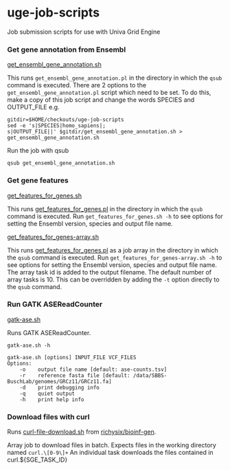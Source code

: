 # uge-job-scripts

Job submission scripts for use with Univa Grid Engine

### Get gene annotation from Ensembl

[get_ensembl_gene_annotation.sh](get_ensembl_gene_annotation.sh)

This runs `get_ensembl_gene_annotation.pl` in the directory in which the `qsub` command is executed. There are 2 options to the `get_ensembl_gene_annotation.pl` script which need to be set. To do this, make a copy of this job script and change the words SPECIES and OUTPUT_FILE e.g.

    gitdir=$HOME/checkouts/uge-job-scripts
    sed -e 's|SPECIES|homo_sapiens|;
    s|OUTPUT_FILE||' $gitdir/get_ensembl_gene_annotation.sh > get_ensembl_gene_annotation.sh

Run the job with qsub

    qsub get_ensembl_gene_annotation.sh

### Get gene features

[get_features_for_genes.sh](get_features_for_genes.sh)

This runs [get_features_for_genes.pl](https://github.com/richysix/analysis-paralogs/blob/main/get_features_for_genes.pl) in the directory in which the `qsub` command is executed. Run `get_features_for_genes.sh -h` to see options for setting the Ensembl version, species and output file name.

[get_features_for_genes-array.sh](get_features_for_genes-array.sh)

This runs [get_features_for_genes.pl](https://github.com/richysix/analysis-paralogs/blob/main/get_features_for_genes.pl) as a job array in the directory in which the `qsub` command is executed. Run `get_features_for_genes-array.sh -h` to see options for setting the Ensembl version, species and output file name. The array task id is added to the output filename. The default number of array tasks is 10. This can be overridden by adding the `-t` option directly to the `qsub` command.

### Run GATK ASEReadCounter

[gatk-ase.sh](gatk-ase.sh)

Runs GATK ASEReadCounter.

`gatk-ase.sh -h`

    gatk-ase.sh [options] INPUT_FILE VCF_FILES
    Options:
        -o    output file name [default: ase-counts.tsv]
        -r    reference fasta file [default: /data/SBBS-BuschLab/genomes/GRCz11/GRCz11.fa]
        -d    print debugging info
        -q    quiet output
        -h    print help info

### Download files with curl

Runs [curl-file-download.sh](https://github.com/richysix/bioinf-gen/blob/master/curl-file-download.sh) from [richysix/bioinf-gen](https://github.com/richysix/bioinf-gen/blob/master/curl-file-download.sh).

Array job to download files in batch. Expects files in the working directory named `curl.\[0-9\]+`
An individual task downloads the files contained in curl.${SGE_TASK_ID}

